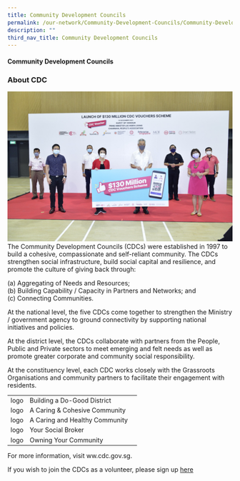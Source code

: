 ```yaml
---
title: Community Development Councils
permalink: /our-network/Community-Development-Councils/Community-Development-Councils
description: ""
third_nav_title: Community Development Councils
---
```

#### Community Development Councils

### About CDC

![](/images/Our%20Network/Community%20Development%20Councils/Launch%20of%20$130%20mil%20CDC%20Vouchers.jpeg)
The Community Development Councils (CDCs) were established in 1997 to build a cohesive, compassionate and self-reliant community.  The CDCs strengthen social infrastructure, build social capital and resilience, and promote the culture of giving back through:

(a) Aggregating of Needs and Resources;<br>
(b) Building Capability / Capacity in Partners and Networks; and<br>
(c) Connecting Communities.<br>
 
At the national level, the five CDCs come together to strengthen the Ministry / government agency to ground connectivity by supporting national initiatives and policies. 
 
At the district level, the CDCs collaborate with partners from the People, Public and Private sectors to meet emerging and felt needs as well as promote greater corporate and community social responsibility. 
 
At the constituency level, each CDC works closely with the Grassroots Organisations and community partners to facilitate their engagement with residents.

 

|  |  |  |
| -------- | -------- | -------- |
| logo     | Building a Do-Good District     |      |
| logo     |   A Caring & Cohesive Community   |      |
| logo     |A Caring and Healthy Community    |      |
| logo     | Your Social Broker   |      |
| logo     | Owning Your Community     |      |



For more information, visit ww.cdc.gov.sg.

If you wish to join the CDCs as a volunteer, please sign up [here](https://form.gov.sg/62b428e70c90650012b77985)